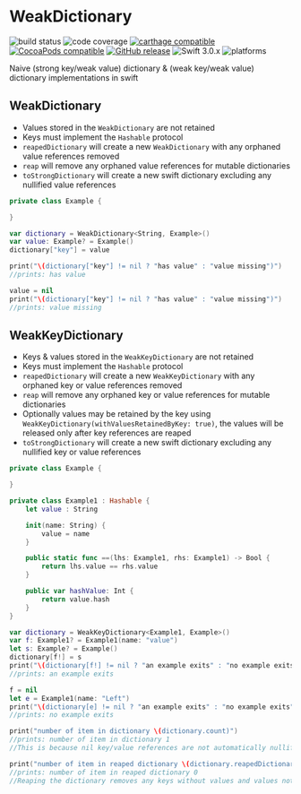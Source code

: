 # WeakDictionary
![build status](https://travis-ci.org/nicholascross/WeakDictionary.svg?branch=master)
![code coverage](https://img.shields.io/codecov/c/github/nicholascross/WeakDictionary.svg)
[![carthage compatible](https://img.shields.io/badge/Carthage-compatible-4BC51D.svg?style=flat)](https://github.com/Carthage/Carthage) 
[![CocoaPods compatible](https://img.shields.io/cocoapods/v/WeakDictionary.svg)](https://cocoapods.org/pods/WeakDictionary) 
[![GitHub release](https://img.shields.io/github/release/nicholascross/WeakDictionary.svg)](https://github.com/nicholascross/WeakDictionary/releases) 
![Swift 3.0.x](https://img.shields.io/badge/Swift-3.0.x-orange.svg) 
![platforms](https://img.shields.io/badge/platforms-iOS%20%7C%20OS%20X%20%7C%20watchOS%20%7C%20tvOS%20-lightgrey.svg)

Naive (strong key/weak value) dictionary &amp; (weak key/weak value) dictionary implementations in swift

## WeakDictionary
* Values stored in the `WeakDictionary` are not retained
* Keys must implement the `Hashable` protocol
* `reapedDictionary` will create a new `WeakDictionary` with any orphaned value references removed
* `reap` will remove any orphaned value references for mutable dictionaries
* `toStrongDictionary` will create a new swift dictionary excluding any nullified value references
```swift
private class Example {

}

var dictionary = WeakDictionary<String, Example>()
var value: Example? = Example()
dictionary["key"] = value

print("\(dictionary["key"] != nil ? "has value" : "value missing")")
//prints: has value

value = nil
print("\(dictionary["key"] != nil ? "has value" : "value missing")")
//prints: value missing
```

## WeakKeyDictionary
* Keys & values stored in the `WeakKeyDictionary` are not retained
* Keys must implement the `Hashable` protocol
* `reapedDictionary` will create a new `WeakKeyDictionary` with any orphaned key or value references removed
* `reap` will remove any orphaned key or value references for mutable dictionaries
* Optionally values may be retained by the key using `WeakKeyDictionary(withValuesRetainedByKey: true)`, the values will be released only after key references are reaped
* `toStrongDictionary` will create a new swift dictionary excluding any nullified key or value references
```swift
private class Example {

}

private class Example1 : Hashable {
    let value : String

    init(name: String) {
        value = name
    }

    public static func ==(lhs: Example1, rhs: Example1) -> Bool {
        return lhs.value == rhs.value
    }

    public var hashValue: Int {
        return value.hash
    }
}

var dictionary = WeakKeyDictionary<Example1, Example>()
var f: Example1? = Example1(name: "value")
let s: Example? = Example()
dictionary[f!] = s
print("\(dictionary[f!] != nil ? "an example exits" : "no example exits")")
//prints: an example exits

f = nil
let e = Example1(name: "Left")
print("\(dictionary[e] != nil ? "an example exits" : "no example exits")")
//prints: no example exits

print("number of item in dictionary \(dictionary.count)")
//prints: number of item in dictionary 1
//This is because nil key/value references are not automatically nullified when the key or value is deallocated

print("number of item in reaped dictionary \(dictionary.reapedDictionary().count)")
//prints: number of item in reaped dictionary 0
//Reaping the dictionary removes any keys without values and values not referenced by any key
```
